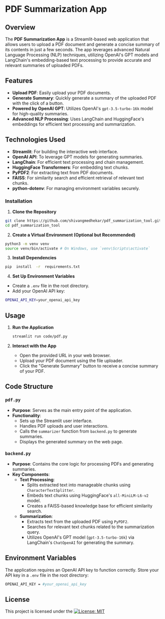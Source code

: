 
# PDF Summarization App

  

## Overview
The **PDF Summarization App** is a Streamlit-based web application that allows users to upload a PDF document and generate a concise summary of its contents in just a few seconds. The app leverages advanced Natural Language Processing (NLP) techniques, utilizing OpenAI's GPT models and LangChain's embedding-based text processing to provide accurate and relevant summaries of uploaded PDFs.

  

## Features
-  **Upload PDF**: Easily upload your PDF documents.
-  **Generate Summary**: Quickly generate a summary of the uploaded PDF with the click of a button.
-  **Powered by OpenAI GPT**: Utilizes OpenAI's `gpt-3.5-turbo-16k` model for high-quality summaries.
-  **Advanced NLP Processing**: Uses LangChain and HuggingFace's embeddings for efficient text processing and summarization.

  

## Technologies Used
-   **Streamlit**: For building the interactive web interface.
-   **OpenAI API**: To leverage GPT models for generating summaries.
-   **LangChain**: For efficient text processing and chain management.
-   **HuggingFace Transformers**: For embedding text chunks.
-   **PyPDF2**: For extracting text from PDF documents.
-   **FAISS**: For similarity search and efficient retrieval of relevant text chunks.
-   **python-dotenv**: For managing environment variables securely.

  

### Installation

1.  **Clone the Repository**

```bash
git clone https://github.com/shivangmedhekar/pdf_summarization_tool.git
cd pdf_summarization_tool
```

2.  **Create a Virtual Environment (Optional but Recommended)**

```bash
python3 -m venv venv
source venv/bin/activate # On Windows, use `venv\Scripts\activate`
```
  
3. **Install Dependencies**
```bash
pip  install  -r  requirements.txt
```

4. **Set Up Environment Variables**
- Create a `.env` file in the root directory.
- Add your OpenAI API key:
```bash
OPENAI_API_KEY=your_openai_api_key
```



## Usage

1.  **Run the Application**

    ```bash
	streamlit run code/pdf.py
	```
    
2.  **Interact with the App**
    - Open the provided URL in your web browser.
    - Upload your PDF document using the file uploader.
    - Click the "Generate Summary" button to receive a concise summary of your PDF.

## Code Structure

### `pdf.py`
-   **Purpose**: Serves as the main entry point of the application.
-   **Functionality**:
    -   Sets up the Streamlit user interface.
    -   Handles PDF uploads and user interactions.
    -   Calls the `summarizer` function from `backend.py` to generate summaries.
    -   Displays the generated summary on the web page.

### `backend.py`
-   **Purpose**: Contains the core logic for processing PDFs and generating summaries.
-   **Key Components**:
    -   **Text Processing**:
        -   Splits extracted text into manageable chunks using `CharacterTextSplitter`.
        -   Embeds text chunks using HuggingFace's `all-MiniLM-L6-v2` model.
        -   Creates a FAISS-based knowledge base for efficient similarity search.
    -   **Summarization**:
        -   Extracts text from the uploaded PDF using `PyPDF2`.
        -   Searches for relevant text chunks related to the summarization query.
        -   Utilizes OpenAI's GPT model (`gpt-3.5-turbo-16k`) via LangChain's `ChatOpenAI` for generating the summary.


## Environment Variables

The application requires an OpenAI API key to function correctly. Store your API key in a `.env` file in the root directory:

```bash
OPENAI_API_KEY = #your_openai_api_key
``` 


## License

This project is licensed under the [![License: MIT](https://img.shields.io/badge/License-MIT-yellow.svg)](https://opensource.org/licenses/MIT)



